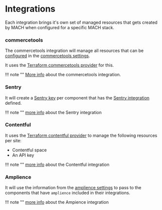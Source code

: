 # Integrations

Each integration brings it's own set of managed resources that gets created by MACH when configured for a specific MACH stack.

### commercetools

The commercetools integration will manage all resources that can be [configured](../../integrations/commercetools.md#configuration) in the [commercetools settings](../../../reference/syntax/sites.md#commercetools).

It uses the [Terraform commercetools provider](https://registry.terraform.io/providers/labd/commercetools/latest/docs) for this.

!!! note ""
    [More info](../../integrations/commercetools.md) about the commercetools integration.

### Sentry

It will create a [Sentry key](https://registry.terraform.io/providers/jianyuan/sentry/latest/docs/resources/key) per component that has the [Sentry integration](../../integrations/sentry.md) defined.

!!! note ""
    [more info](../../integrations/sentry.md) about the Sentry integration

### Contentful

It uses the [Terraform contentful provider](https://registry.terraform.io/providers/labd/contentful/latest) to manage the following resources per site:

- Contentful space
- An API key

!!! note ""
    [more info](../../integrations/contentful.md) about the Contentful integration

### Amplience

It will use the information from the [amplience settings](../../../reference/syntax/global.md#amplience) to pass to the components that have `amplience` included in their integrations.

!!! note ""
    [more info](../../integrations/amplience.md) about the Ampience integration
